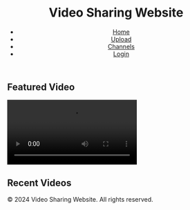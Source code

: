 <!DOCTYPE html>
<html lang="en">
<head>
    <meta charset="UTF-8">
    <meta http-equiv="X-UA-Compatible" content="IE=edge">
    <meta name="viewport" content="width=device-width, initial-scale=1.0">
    <title>Video Sharing Website</title>
    <link rel="stylesheet" href="styles.css">
</head>
<body>
    <header>
        <h1>Video Sharing Website</h1>
        <nav>
            <ul>
                <li><a href="#">Home</a></li>
                <li><a href="#">Upload</a></li>
                <li><a href="#">Channels</a></li>
                <li><a href="#">Login</a></li>
            </ul>
        </nav>
    </header>
    <main>
        <section class="video">
            <h2>Featured Video</h2>
            <video id="featuredVideo" controls>
                <source src="video.mp4" type="video/mp4">
                Your browser does not support the video tag.
            </video>
        </section>
        <section class="videos">
            <h2>Recent Videos</h2>
            <div id="videoList" class="video-list">
                <!-- Video list items go here -->
            </div>
        </section>
    </main>
    <footer>
        <p>&copy; 2024 Video Sharing Website. All rights reserved.</p>
    </footer>
    <script src="script.js"></script>
</body>
</html>

